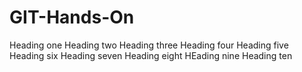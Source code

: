 # GIT-Hands-On
Heading one
Heading two
Heading three
Heading four
Heading five
Heading six
Heading seven
Heading eight
HEading nine
Heading ten